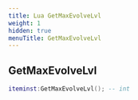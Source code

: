 ```yaml
---
title: Lua GetMaxEvolveLvl
weight: 1
hidden: true
menuTitle: GetMaxEvolveLvl
---
```

## GetMaxEvolveLvl
```lua
iteminst:GetMaxEvolveLvl(); -- int
```